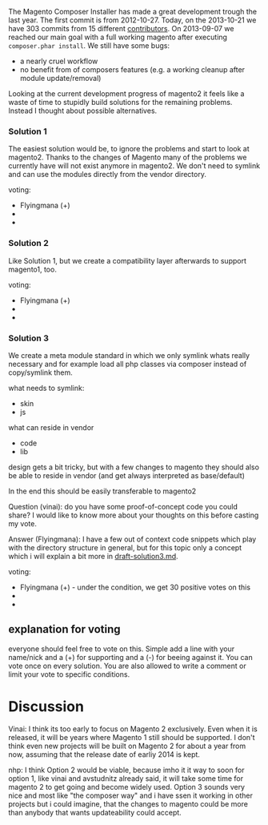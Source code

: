 The Magento Composer Installer has made a great development trough the last year.
The first commit is from 2012-10-27. Today, on the 2013-10-21 we have 303 commits from 15 different [contributors](https://github.com/magento-hackathon/magento-composer-installer/graphs/contributors).
On 2013-09-07 we reached our main goal with a full working magento after executing ```composer.phar install```.
We still have some bugs:
* a nearly cruel workflow
* no benefit from of composers features (e.g. a working cleanup after module update/removal)


Looking at the current development progress of magento2 it feels like a waste of time to stupidly build solutions for the
remaining problems.  
Instead I thought about possible alternatives.


### Solution 1

The easiest solution would be, to ignore the problems and start to look at magento2.
Thanks to the changes of Magento many of the problems we currently have will not exist anymore in magento2.
We don't need to symlink and can use the modules directly from the vendor directory.


voting:

* Flyingmana (+)
* 
* 

### Solution 2

Like Solution 1, but we create a compatibility layer afterwards to support magento1, too.


voting:

* Flyingmana (+)
* 
* 

### Solution 3

We create a meta module standard in which we only symlink whats really necessary and for example load all php
classes via composer instead of copy/symlink them.

what needs to symlink:

* skin
* js

what can reside in vendor

* code 
* lib

design gets a bit tricky, but with a few changes to magento they should also be able to reside in vendor 
(and get always interpreted as base/default)

In the end this should be easily transferable to magento2

Question (vinai): do you have some proof-of-concept code you could share? I would like to know more about your thoughts on this before casting my vote.

Answer (Flyingmana): 
I have a few out of context code snippets which play with the directory structure in general,
but for this topic only a concept which i will explain a bit more in [draft-solution3.md](draft-solution3.md).


voting:

* Flyingmana (+) - under the condition, we get 30 positive votes on this 
* 
* 




## explanation for voting

everyone should feel free to vote on this.
Simple add a line with your name/nick and a (+) for supporting and a (-) for beeing against it.
You can vote once on every solution. You are also allowed to write a comment or limit your vote to specific conditions.


# Discussion

Vinai: I think its too early to focus on Magento 2 exclusively. Even when it is released, it will be years where Magento 1 still should be supported.
I don't think even new projects will be built on Magento 2 for about a year from now, assuming that the release date of earliy 2014 is kept.



nhp: I think Option 2 would be viable, because imho it it way to soon for option 1, like vinai and avstudnitz already said, it will take some time
for magento 2 to get going and become widely used. Option 3 sounds very nice and most like "the composer way" and i have ssen it working in other projects
but i could imagine, that the changes to magento could be more than anybody that wants updateability could accept.

